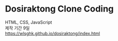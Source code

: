 # Dosiraktong Clone Coding
HTML, CSS, JavaScript <br />
제작 기간 9일 <br />
https://wlsghk.github.io/dosiraktong/index.html
